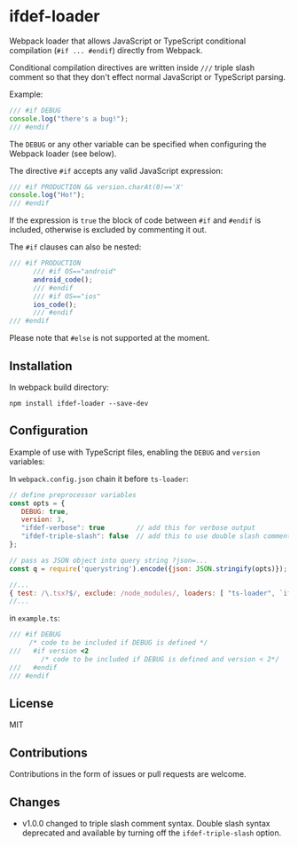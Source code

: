 # ifdef-loader

Webpack loader that allows JavaScript or TypeScript conditional compilation (`#if ... #endif`)
directly from Webpack.

Conditional compilation directives are written inside `///` triple slash comment so
that they don't effect normal JavaScript or TypeScript parsing.

Example:
```js
/// #if DEBUG
console.log("there's a bug!");
/// #endif
```
The `DEBUG` or any other variable can be specified when configuring the Webpack loader (see below).

The directive `#if` accepts any valid JavaScript expression:
```js
/// #if PRODUCTION && version.charAt(0)=='X'
console.log("Ho!");
/// #endif
```

If the expression is `true` the block of code between `#if` and `#endif` is included,
otherwise is excluded by commenting it out.

The `#if` clauses can also be nested:
```js
/// #if PRODUCTION
      /// #if OS=="android"
      android_code();
      /// #endif
      /// #if OS=="ios"
      ios_code();
      /// #endif
/// #endif
```

Please note that `#else` is not supported at the moment.

## Installation

In webpack build directory:
```
npm install ifdef-loader --save-dev
```

## Configuration

Example of use with TypeScript files, enabling the `DEBUG` and `version` variables:

In `webpack.config.json` chain it before `ts-loader`:
```js
// define preprocessor variables
const opts = {
   DEBUG: true,
   version: 3,
   "ifdef-verbose": true        // add this for verbose output
   "ifdef-triple-slash": false  // add this to use double slash comment instead of default triple slash
};

// pass as JSON object into query string ?json=...
const q = require('querystring').encode({json: JSON.stringify(opts)});

//...
{ test: /\.tsx?$/, exclude: /node_modules/, loaders: [ "ts-loader", `ifdef-loader?${q}` ] }
//...
```
in `example.ts`:
```ts
/// #if DEBUG
     /* code to be included if DEBUG is defined */
///   #if version <2
        /* code to be included if DEBUG is defined and version < 2*/
///   #endif
/// #endif
```

## License

MIT

## Contributions

Contributions in the form of issues or pull requests are welcome.

## Changes

- v1.0.0 changed to triple slash comment syntax. Double slash syntax
deprecated and available by turning off the `ifdef-triple-slash` option.
